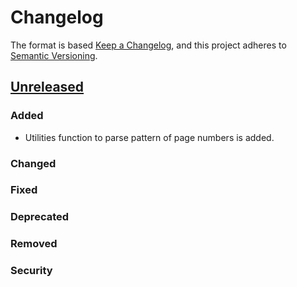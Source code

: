 # Changelog

The format is based [Keep a Changelog](https://keepachangelog.com/en/1.0.0/),
and this project adheres to [Semantic Versioning](https://semver.org/spec/v2.0.0.html).

## [Unreleased]
### Added
- Utilities function to parse pattern of page numbers is added.

### Changed 

### Fixed

### Deprecated

### Removed

### Security


[Unreleased]: https://github.com/mokira3d48/pdf-leet-code


